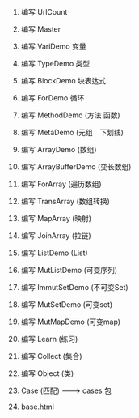 1. 编写 UrlCount

2. 编写 Master

3. 编写 VariDemo 变量

4. 编写 TypeDemo 类型

5. 编写 BlockDemo 块表达式

6. 编写 ForDemo 循环

7. 编写 MethodDemo (方法 函数)

8. 编写 MetaDemo (元组　下划线)

9. 编写 ArrayDemo (数组)

10. 编写 ArrayBufferDemo (变长数组)

11. 编写 ForArray (遍历数组)

12. 编写 TransArray (数组转换)

13. 编写 MapArray (映射)

14. 编写 JoinArray (拉链)


15. 编写 ListDemo (List)

16. 编写 MutListDemo (可变序列)

17. 编写 ImmutSetDemo (不可变Set)

18. 编写 MutSetDemo (可变set)

19. 编写 MutMapDemo (可变map)


20. 编写 Learn (练习)

6. 编写 Collect (集合)

7. 编写 Object (类)

8. Case (匹配) ---> cases 包

9. base.html